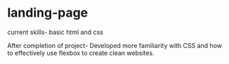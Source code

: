 # landing-page
current skills- basic html and css

After completion of project-
Developed more familiarity with CSS and how to effectively use flexbox to create clean websites.
